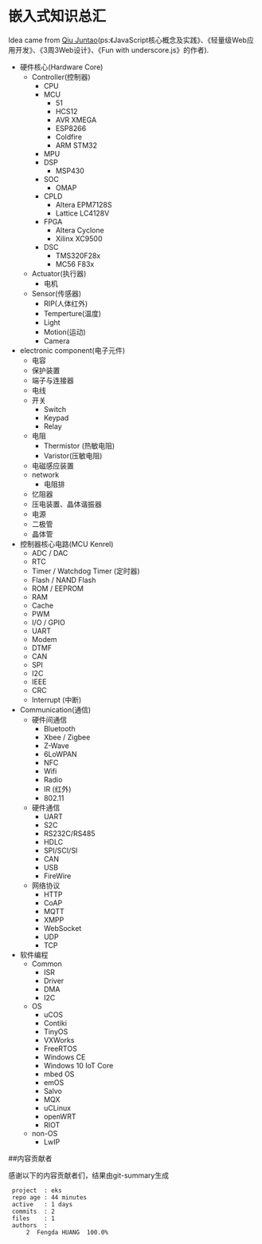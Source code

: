 # 嵌入式知识总汇

Idea came from [Qiu Juntao](http://icodeit.org/about-me/)(ps:《JavaScript核心概念及实践》、《轻量级Web应用开发》、《3周3Web设计》、《Fun with underscore.js》的作者).

- 硬件核心(Hardware Core)
  - Controller(控制器)
    - CPU
    - MCU
      - 51 
      - HCS12
      - AVR XMEGA 
      - ESP8266
      - Coldfire
      - ARM STM32
    - MPU
    - DSP
      - MSP430		
    - SOC
      - OMAP
    - CPLD
      - Altera EPM7128S
      - Lattice LC4128V
    - FPGA
      - Altera Cyclone
      - Xilinx XC9500
    - DSC
      - TMS320F28x
      - MC56  F83x
  - Actuator(执行器)
      - 电机
  - Sensor(传感器)
    - RIP(人体红外)
    - Temperture(温度)
    - Light
    - Motion(运动)
    - Camera
- electronic component(电子元件)
  - 电容
  - 保护装置
  - 端子与连接器
  - 电线
  - 开关
    - Switch
    - Keypad
    - Relay
  - 电阻
    - Thermistor (热敏电阻)  
    - Varistor(压敏电阻)
  - 电磁感应装置
  - network
    - 电阻排
  - 忆阻器
  - 压电装置、晶体谐振器
  - 电源
  - 二极管
  - 晶体管  
- 控制器核心电路(MCU Kenrel)
  - ADC / DAC
  - RTC
  - Timer / Watchdog Timer (定时器)
  - Flash / NAND Flash
  - ROM / EEPROM
  - RAM
  - Cache
  - PWM
  - I/O / GPIO
  - UART
  - Modem
  - DTMF
  - CAN
  - SPI
  - I2C
  - IEEE
  - CRC
  - Interrupt (中断)
- Communication(通信)
  - 硬件间通信
    - Bluetooth
    - Xbee / Zigbee
    - Z-Wave
    - 6LoWPAN
    - NFC
    - Wifi
    - Radio 
    - IR (红外)
    - 802.11
  - 硬件通信  
    - UART
    - S2C
    - RS232C/RS485
    - HDLC
    - SPI/SCI/SI
    - CAN
    - USB
    - FireWire
  - 网络协议
    - HTTP
    - CoAP
    - MQTT
    - XMPP
    - WebSocket
    - UDP
    - TCP
- 软件编程
  - Common
    - ISR
    - Driver
    - DMA
    - I2C
  - OS
    - uCOS
    - Contiki
    - TinyOS
    - VXWorks
    - FreeRTOS
    - Windows CE
    - Windows 10 IoT Core
    - mbed OS
    - emOS
    - Salvo
    - MQX
    - uCLinux
    - openWRT
    - RIOT
  - non-OS
    - LwIP

##内容贡献者

感谢以下的内容贡献者们，结果由git-summary生成

	 project  : eks
	 repo age : 44 minutes
	 active   : 1 days
	 commits  : 2
	 files    : 1
	 authors  :
	     2	Fengda HUANG  100.0%
